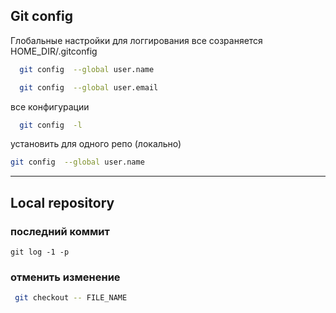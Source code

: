 

## Git config 

Глобальные настройки для логгирования 
все созраняется HOME_DIR/.gitconfig

```bash
  git config  --global user.name
```

```bash
  git config  --global user.email
```
все конфигурации 
```bash
  git config  -l
```

установить для одного репо (локально)
```bash
git config  --global user.name
```
-------------------------------------------------
## Local repository 
### последний коммит
```
git log -1 -p 
```
### отменить изменение 
```bash
 git checkout -- FILE_NAME
```


